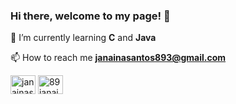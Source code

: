 ### Hi there, welcome to my page! 👋

🌱 I’m currently learning **C** and **Java**

📫 How to reach me **janainasantos893@gmail.com**

<p align="left">
<a href="https://linkedin.com/in/janainasantos89" target="blank"><img align="center" src="https://cdn.jsdelivr.net/npm/simple-icons@3.0.1/icons/linkedin.svg" alt="janainasantos89" height="30" width="40" /></a>
<a href="https://instagram.com/89janaina" target="blank"><img align="center" src="https://cdn.jsdelivr.net/npm/simple-icons@3.0.1/icons/instagram.svg" alt="89janaina" height="30" width="40" /></a>
</p>


<!--
**89janaina/89janaina** is a ✨ _special_ ✨ repository because its `README.md` (this file) appears on your GitHub profile.

Here are some ideas to get you started:

- 🔭 I’m currently working on ...
- 🌱 I’m currently learning ...
- 👯 I’m looking to collaborate on ...
- 🤔 I’m looking for help with ...
- 💬 Ask me about ...
- 📫 How to reach me: ...
- 😄 Pronouns: ...
- ⚡ Fun fact: ...
-->
